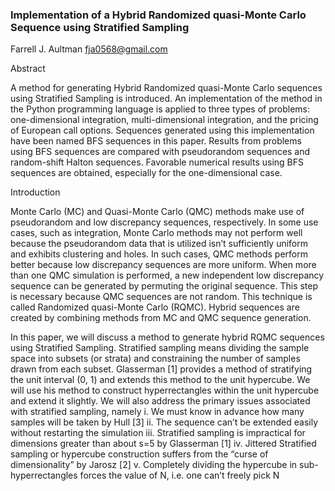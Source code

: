 ### Implementation of a Hybrid Randomized quasi-Monte Carlo Sequence using Stratified Sampling

Farrell J. Aultman
fja0568@gmail.com

Abstract

A method for generating Hybrid Randomized quasi-Monte Carlo sequences using Stratified Sampling is introduced.  An implementation of the method in the Python programming language is applied to three types of problems: one-dimensional integration, multi-dimensional integration, and the pricing of European call options.  Sequences generated using this implementation have been named BFS sequences in this paper.  Results from problems using BFS sequences are compared with pseudorandom sequences and random-shift Halton sequences.  Favorable numerical results using BFS sequences are obtained, especially for the one-dimensional case. 

Introduction

Monte Carlo (MC) and Quasi-Monte Carlo (QMC) methods make use of pseudorandom and low discrepancy sequences, respectively.  In some use cases, such as integration, Monte Carlo methods may not perform well because the pseudorandom data that is utilized isn’t sufficiently uniform and exhibits clustering and holes.  In such cases, QMC methods perform better because low discrepancy sequences are more uniform.  When more than one QMC simulation is performed, a new independent low discrepancy sequence can be generated by permuting the original sequence.  This step is necessary because QMC sequences are not random.  This technique is called Randomized quasi-Monte Carlo (RQMC).  Hybrid sequences are created by combining methods from MC and QMC sequence generation.

In this paper, we will discuss a method to generate hybrid RQMC sequences using Stratified Sampling.  Stratified sampling means dividing the sample space into subsets (or strata) and constraining the number of samples drawn from each subset.  Glasserman [1] provides a method of stratifying the unit interval (0, 1) and extends this method to the unit hypercube.  We will use his method to construct hyperrectangles within the unit hypercube and extend it slightly.  We will also address the primary issues associated with stratified sampling, namely
    i. We must know in advance how many samples will be taken by Hull [3]
    ii. The sequence can’t be extended easily without restarting the simulation
    iii. Stratified sampling is impractical for dimensions greater than about s=5 by Glasserman [1]
    iv. Jittered Stratified sampling or hypercube construction suffers from the “curse of dimensionality” by Jarosz [2]
    v. Completely dividing the hypercube in sub-hyperrectangles forces the value of N, i.e. one can’t freely pick N

